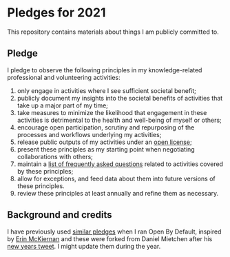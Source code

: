 # Pledges for 2021

This repository contains materials about things I am publicly committed to. 

## Pledge

I pledge to observe the following principles in my knowledge-related professional and volunteering activities:

1. only engage in activities where I see sufficient societal benefit;
1. publicly document my insights into the societal benefits of activities that take up a major part of my time;
1. take measures to minimize the likelihood that engagement in these activities is detrimental to the health and well-being of myself or others;
1. encourage open participation, scrutiny and repurposing of the processes and workflows underlying my activities;
1. release public outputs of my activities under an [open license](https://opendefinition.org/licenses/);
1. present these principles as my starting point when negotiating collaborations with others;
1. maintain a [list of frequently asked questions](faq.md) related to activities covered by these principles;
1. allow for exceptions, and feed data about them into future versions of these principles.
1. review these principles at least annually and refine them as necessary.

## Background and credits

I have previously used [similar pledges](http://www.openbydefault.se/pledge/) when I ran Open By Default, inspired by [Erin McKiernan](https://emckiernan.wordpress.com/pledge/) and these were forked from Daniel Mietchen after his [new years tweet](https://twitter.com/EvoMRI/status/1344728435210514436). I might update them during the year.
